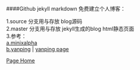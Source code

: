 ####Github jekyll markdown 免费建立个人博客：

1.source 分支用与存放 blog源码  
2.master 分支用与存放 jekyll生成的blog html静态页面  
3.参考：  
[a.minixalpha](https://github.com/minixalpha/minixalpha.github.io)  
[b.yanping](https://github.com/yanping/yanping.github.io) | [yanping page](http://yanping.me)

[Page Home](http://zoushuai518.github.io)


